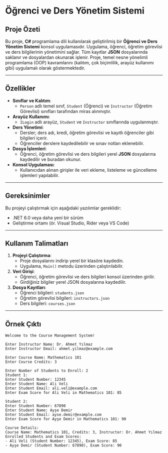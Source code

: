 # Öğrenci ve Ders Yönetim Sistemi

## Proje Özeti
Bu proje, **C#** programlama dili kullanılarak geliştirilmiş bir **Öğrenci ve Ders Yönetim Sistemi** konsol uygulamasıdır. Uygulama, öğrenci, öğretim görevlisi ve ders bilgilerinin yönetimini sağlar. Tüm kayıtlar **JSON** dosyalarında saklanır ve dosyalardan okunarak işlenir. Proje, temel nesne yönelimli programlama (OOP) kavramlarını (kalıtım, çok biçimlilik, arayüz kullanımı gibi) uygulamalı olarak göstermektedir.

---

## Özellikler
- **Sınıflar ve Kalıtım**:
  - `Person` adlı temel sınıf, `Student` (Öğrenci) ve `Instructor` (Öğretim Görevlisi) sınıfları tarafından miras alınmıştır.
- **Arayüz Kullanımı**:
  - `ILogin` adlı arayüz, `Student` ve `Instructor` sınıflarında uygulanmıştır.
- **Ders Yönetimi**:
  - Dersler; ders adı, kredi, öğretim görevlisi ve kayıtlı öğrenciler gibi bilgileri içerir.
  - Öğrenciler derslere kaydedilebilir ve sınav notları eklenebilir.
- **Dosya İşlemleri**:
  - Öğrenci, öğretim görevlisi ve ders bilgileri yerel **JSON** dosyalarına kaydedilir ve buradan okunur.
- **Konsol Uygulaması**:
  - Kullanıcıdan alınan girişler ile veri ekleme, listeleme ve güncelleme işlemleri yapılabilir.

---

## Gereksinimler
Bu projeyi çalıştırmak için aşağıdaki yazılımlar gereklidir:
- .NET 6.0 veya daha yeni bir sürüm
- Geliştirme ortamı (ör. Visual Studio, Rider veya VS Code)

---

## Kullanım Talimatları
1. **Projeyi Çalıştırma**:
   - Proje dosyalarını indirip yerel bir klasöre kaydedin.
   - Uygulama, `Main()` metodu üzerinden çalıştırılabilir.
2. **Veri Girişi**:
   - Öğrenci, öğretim görevlisi ve ders bilgileri konsol üzerinden girilir.
   - Girdiğiniz bilgiler yerel JSON dosyalarına kaydedilir.
3. **Dosya Kayıtları**:
   - Öğrenci bilgileri: `students.json`
   - Öğretim görevlisi bilgileri: `instructors.json`
   - Ders bilgileri: `courses.json`

---

## Örnek Çıktı
```text
Welcome to the Course Management System!

Enter Instructor Name: Dr. Ahmet Yılmaz
Enter Instructor Email: ahmet.yilmaz@example.com

Enter Course Name: Mathematics 101
Enter Course Credits: 3

Enter Number of Students to Enroll: 2
Student 1:
Enter Student Number: 12345
Enter Student Name: Ali Veli
Enter Student Email: ali.veli@example.com
Enter Exam Score for Ali Veli in Mathematics 101: 85

Student 2:
Enter Student Number: 67890
Enter Student Name: Ayşe Demir
Enter Student Email: ayse.demir@example.com
Enter Exam Score for Ayşe Demir in Mathematics 101: 90

Course Details:
Course Name: Mathematics 101, Credits: 3, Instructor: Dr. Ahmet Yılmaz
Enrolled Students and Exam Scores:
- Ali Veli (Student Number: 12345), Exam Score: 85
- Ayşe Demir (Student Number: 67890), Exam Score: 90
```
